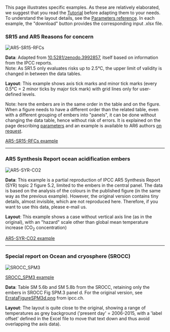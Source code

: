 This page illustrates specific examples. As these are relatively elaborated, we suggest that you read the 
[Tutorial](tutorial) before adapting them to your needs. To understand the layout details, 
see the [Parameters reference](parameters).
In each example, the "download" button provides the corresponding input .xlsx file.

### SR15 and AR5 Reasons for concern

![AR5-SR15-RFCs](examples/images/AR5-SR15-RFCs.png#example "AR5-SR15-RFCs")

**Data**: Adapted from [10.5281/zenodo.3992857](https://doi.org/10.5281/zenodo.3992857), itself based on information
from the IPCC reports. <br>
Note:  As SR1.5 only evaluates risks up to 2.5°C, the upper limit of validity is changed in between the data tables. 

**Layout**: This example shows axis tick marks and minor tick marks (every 0.5°C = 2 minor ticks 
by major tick mark) with grid lines only for user-defined levels.

Note: here the embers are in the same order in the table and on the figure. 
When a figure needs to have a different order than the related table, even with a different
grouping of embers into "panels", it can be done without changing the data table,
hence without risk of errors. It is explained on the page describing [parameters](parameters#sorting) and an example
is available to AR6 authors [on request](mailto:philippe.marbaix@uclouvain.be?subject=EmberFactory).

[AR5-SR15-RFCs example](examples/AR5-SR15-RFCs.xlsx#example)

---
### AR5 Synthesis Report ocean acidification embers

![AR5-SYR-CO2](examples/images/AR5-SYR-CO2.png#example "AR5-SYR-CO2")

**Data**: This example is a partial reproduction of IPCC AR5 Synthesis Report (SYR) topic 2 figure 5.2, limited to 
the embers in the central panel.
The data is based on the analysis of the colours in the published figure (in the same way as the previous example). 
However, the original version contains tiny details, almost invisible, which are not reproduced here. 
Therefore, if you want to use this data,
please e-mail us.

**Layout**: This example shows a case without vertical axis line (as in the original), with an "hazard" scale other
than global mean temperature increase (CO<sub>2</sub> concentration)

[AR5-SYR-CO2 example](examples/AR5-SYR-CO2.xlsx#example)

---
### Special report on Ocean and cryosphere (SROCC)

![SROCC_SPM3](examples/images/SROCC_SPM3.png "SROCC_SPM")

[SROCC_SPM3 example](examples/SROCC_SPM3.xlsx)

**Data**: Table SM 5.6b and SM 5.8b from the SROCC, retaining only the embers in SROCC Fig SPM.3 panel d.
For the original version, see [ErrataFigureSPM3d.png](https://www.ipcc.ch/site/assets/uploads/sites/3/2020/11/SROCC_SPM_ErrataFigureSPM3d.png)
from ipcc.ch. 

**Layout**:
The layout is quite close to the original, showing a range of temperatures as grey background ('present
day' = 2006-2015, with a 'label offset' defined in the Excel file to move that text down and thus avoid overlapping
the axis data).